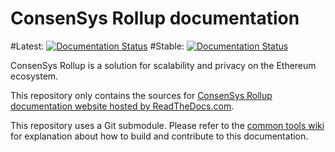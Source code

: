 # ConsenSys Rollup documentation

 #Latest: [![Documentation Status](https://readthedocs.com/projects/pegasys-sumo/badge/?version=latest)](https://docs.rollup.consensys.net/en/latest/?badge=latest)
 #Stable: [![Documentation Status](https://readthedocs.com/projects/pegasys-sumo/badge/?version=stable)](https://docs.rollup.consensys.net/en/stable/?badge=stable)

ConsenSys Rollup is a solution for scalability and privacy on the Ethereum ecosystem.

This repository only contains the sources for [ConsenSys Rollup documentation website hosted by ReadTheDocs.com].

This repository uses a Git submodule. Please refer to the [common tools wiki] for explanation about
how to build and contribute to this documentation.

[common tools wiki]: https://github.com/Consensys/doc.common/wiki
[ConsenSys Rollup documentation website hosted by ReadTheDocs.com]: https://docs.sumo.consensys.net/
